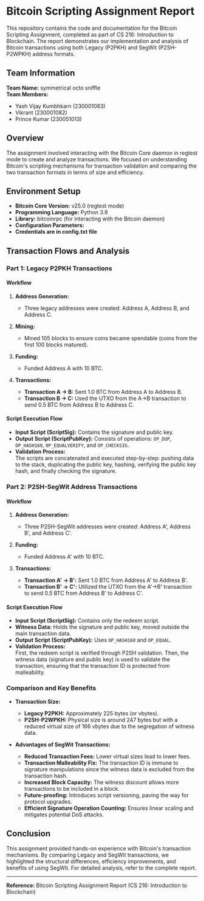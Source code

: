 # Bitcoin Scripting Assignment Report

This repository contains the code and documentation for the Bitcoin Scripting Assignment, completed as part of CS 216: Introduction to Blockchain. The report demonstrates our implementation and analysis of Bitcoin transactions using both Legacy (P2PKH) and SegWit (P2SH-P2WPKH) address formats.

## Team Information

**Team Name:** symmetrical octo sniffle  
**Team Members:**  
- Yash Vijay Kumbhkarn (230001083)  
- Vikrant (230001082)  
- Prince Kumar (230051013)

## Overview

The assignment involved interacting with the Bitcoin Core daemon in regtest mode to create and analyze transactions. We focused on understanding Bitcoin's scripting mechanisms for transaction validation and comparing the two transaction formats in terms of size and efficiency.

## Environment Setup

- **Bitcoin Core Version:** v25.0 (regtest mode)
- **Programming Language:** Python 3.9
- **Library:** bitcoinrpc (for interacting with the Bitcoin daemon)
- **Configuration Parameters:**
- **Credentials are in config.txt file**

## Transaction Flows and Analysis

### Part 1: Legacy P2PKH Transactions

#### Workflow

1. **Address Generation:**  
   - Three legacy addresses were created: Address A, Address B, and Address C.

2. **Mining:**  
   - Mined 105 blocks to ensure coins became spendable (coins from the first 100 blocks matured).

3. **Funding:**  
   - Funded Address A with 10 BTC.

4. **Transactions:**  
   - **Transaction A → B:** Sent 1.0 BTC from Address A to Address B.
   - **Transaction B → C:** Used the UTXO from the A→B transaction to send 0.5 BTC from Address B to Address C.

#### Script Execution Flow

- **Input Script (ScriptSig):** Contains the signature and public key.
- **Output Script (ScriptPubKey):** Consists of operations: `OP_DUP`, `OP_HASH160`, `OP_EQUALVERIFY`, and `OP_CHECKSIG`.
- **Validation Process:**  
  The scripts are concatenated and executed step-by-step: pushing data to the stack, duplicating the public key, hashing, verifying the public key hash, and finally checking the signature.

### Part 2: P2SH-SegWit Address Transactions

#### Workflow

1. **Address Generation:**  
   - Three P2SH-SegWit addresses were created: Address A', Address B', and Address C'.

2. **Funding:**  
   - Funded Address A' with 10 BTC.

3. **Transactions:**  
   - **Transaction A' → B':** Sent 1.0 BTC from Address A' to Address B'.
   - **Transaction B' → C':** Utilized the UTXO from the A'→B' transaction to send 0.5 BTC from Address B' to Address C'.

#### Script Execution Flow

- **Input Script (ScriptSig):** Contains only the redeem script.
- **Witness Data:** Holds the signature and public key, moved outside the main transaction data.
- **Output Script (ScriptPubKey):** Uses `OP_HASH160` and `OP_EQUAL`.
- **Validation Process:**  
  First, the redeem script is verified through P2SH validation. Then, the witness data (signature and public key) is used to validate the transaction, ensuring that the transaction ID is protected from malleability.

### Comparison and Key Benefits

- **Transaction Size:**  
  - **Legacy P2PKH:** Approximately 225 bytes (or vbytes).  
  - **P2SH-P2WPKH:** Physical size is around 247 bytes but with a reduced virtual size of 166 vbytes due to the segregation of witness data.
  
- **Advantages of SegWit Transactions:**  
  - **Reduced Transaction Fees:** Lower virtual sizes lead to lower fees.
  - **Transaction Malleability Fix:** The transaction ID is immune to signature manipulations since the witness data is excluded from the transaction hash.
  - **Increased Block Capacity:** The witness discount allows more transactions to be included in a block.
  - **Future-proofing:** Introduces script versioning, paving the way for protocol upgrades.
  - **Efficient Signature Operation Counting:** Ensures linear scaling and mitigates potential DoS attacks.

## Conclusion

This assignment provided hands-on experience with Bitcoin's transaction mechanisms. By comparing Legacy and SegWit transactions, we highlighted the structural differences, efficiency improvements, and benefits of using SegWit. For detailed analysis, refer to the complete report.

---
**Reference:** Bitcoin Scripting Assignment Report (CS 216: Introduction to Blockchain)
